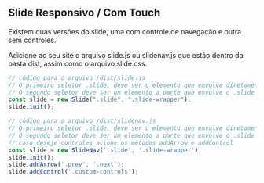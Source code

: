 ## Slide Responsivo / Com Touch

Existem duas versões do slide, uma com controle de navegação e outra sem controles.

Adicione ao seu site o arquivo slide.js ou slidenav.js que estão dentro da pasta dist, assim como o arquivo slide.css.

```js
// código para o arquivo /dist/slide.js
// O primeiro seletor .slide, deve ser o elemento que envolve diretamente os slides.
// O segundo seletor deve ser um elemento a parte que envolve o .slide
const slide = new Slide(".slide", ".slide-wrapper");
slide.init();
```

```js
// código para o arquivo /dist/slidenav.js
// O primeiro seletor .slide, deve ser o elemento que envolve diretamente os slides.
// O segundo seletor deve ser um elemento a parte que envolve o .slide
// caso deseje controles acione os métodos addArrow e addControl
const slide = new SlideNav('.slide', '.slide-wrapper');
slide.init();
slide.addArrow('.prev', '.next');
slide.addControl('.custom-controls');
```